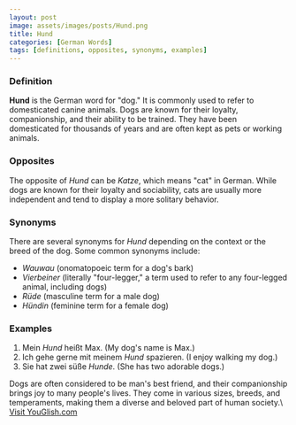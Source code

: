 ```yaml
---
layout: post
image: assets/images/posts/Hund.png
title: Hund
categories: [German Words]
tags: [definitions, opposites, synonyms, examples]
---
```


### Definition

**Hund** is the German word for "dog." It is commonly used to refer to domesticated canine animals. Dogs are known for their loyalty, companionship, and their ability to be trained. They have been domesticated for thousands of years and are often kept as pets or working animals.

### Opposites

The opposite of *Hund* can be *Katze*, which means "cat" in German. While dogs are known for their loyalty and sociability, cats are usually more independent and tend to display a more solitary behavior.

### Synonyms

There are several synonyms for *Hund* depending on the context or the breed of the dog. Some common synonyms include:

- *Wauwau* (onomatopoeic term for a dog's bark)
- *Vierbeiner* (literally "four-legger," a term used to refer to any four-legged animal, including dogs)
- *Rüde* (masculine term for a male dog)
- *Hündin* (feminine term for a female dog)

### Examples

1. Mein *Hund* heißt Max. (My dog's name is Max.)
2. Ich gehe gerne mit meinem *Hund* spazieren. (I enjoy walking my dog.)
3. Sie hat zwei süße *Hunde*. (She has two adorable dogs.)

Dogs are often considered to be man's best friend, and their companionship brings joy to many people's lives. They come in various sizes, breeds, and temperaments, making them a diverse and beloved part of human society.\ <a id="yg-widget-0" class="youglish-widget" data-query="Hund" data-lang="german" data-components="8412" data-auto-start="0" data-bkg-color="theme_light" data-title="How%20to%20pronounce%20Hund%20in%20German"  rel="nofollow" href="https://youglish.com">Visit YouGlish.com</a><script async src="https://youglish.com/public/emb/widget.js" charset="utf-8"></script>
